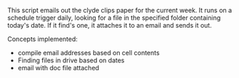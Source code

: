 This script emails out the clyde clips paper for the current week.  It runs on a schedule trigger daily, looking for a file in the specified folder containing today's date.  If it find's one, it attaches it to an email and sends it out.

Concepts implemented:
- compile email addresses based on cell contents
- Finding files in drive based on dates
- email with doc file attached
